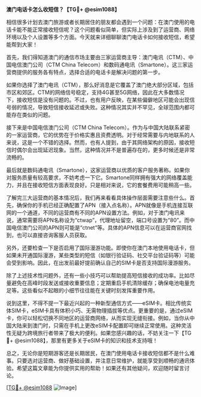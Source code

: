 **澳门电话卡怎么收短信？【TG💪+ @esim1088】**

相信很多计划去澳门旅游或者长期居住的朋友都会遇到一个问题：在澳门使用的电话卡能不能正常接收短信呢？这个问题看似简单，但实际上涉及到了运营商、网络环境以及个人设置等多个方面。今天就来详细聊聊澳门电话卡如何接收短信，希望能帮到大家！

首先，我们得知道澳门的通信市场主要由三家运营商主导：澳门电讯（CTM）、中国电信澳门公司（CTM China Telecom）和数码通电讯（Smartone）。这三家运营商提供的服务各有特点，选择合适的电话卡是解决问题的第一步。

如果你选择了澳门电讯（CTM），那么好消息是它覆盖了澳门绝大部分区域，包括市区和郊区。CTM的网络信号稳定，支持4G甚至5G网络，因此在大多数情况下，接收短信是没有问题的。不过，也有用户反映，在某些偏僻地区可能会出现信号弱的情况，导致短信接收延迟或失败。这种情况其实并不罕见，全球范围内都可能存在类似的问题。

接下来是中国电信澳门公司（CTM China Telecom）。作为与中国大陆联系紧密的一家运营商，它的优势在于价格实惠且资费透明。对于经常需要与内地联系的人来说，这是一个不错的选择。然而，也有人提到，由于其网络架构的原因，接收短信时偶尔会出现延迟现象。当然，这种情况并不是普遍存在的，更多时候还是非常流畅的。

最后就是数码通电讯（Smartone），这家运营商以优质的客户服务著称。如果你对服务质量有较高要求，不妨考虑一下它。Smartone同样拥有强大的网络覆盖能力，并且在接收短信方面表现良好。只是相对来说，它的套餐费用可能稍高一些。

了解完三大运营商的基本情况后，我们再来看看具体操作层面需要注意些什么。首先，确保你的手机已经正确配置了APN（接入点名称）。APN就像是手机连接互联网的一个通道，不同的运营商有不同的APN设置方法。例如，对于澳门电讯来说，通常需要将APN名称设为“ctwap”，代理地址留空，端口号设置为“80”。而中国电信澳门公司的APN则可能是“ctnet”等。具体的APN信息可以在运营商官网找到，也可以直接咨询客服人员获取。

另外，还要检查一下是否启用了国际漫游功能。即使你在澳门本地使用电话卡，但如果未开通国际漫游，某些类型的短信（如银行验证码、社交平台验证码等）可能会受到影响。因此，在出发前最好提前确认自己的SIM卡是否支持国际漫游服务。

除了上述技术性问题外，还有一些小技巧可以帮助提高短信接收的成功率。比如尽量避免在高峰时段发送或接收重要信息；定期重启手机清除缓存；确保电池电量充足等。这些看似不起眼的小细节往往能在关键时刻发挥重要作用。

说到这里，不得不提一下最近兴起的一种新型通信方式——eSIM卡。相比传统实体SIM卡，eSIM卡具有体积小巧、无需物理插拔等优点。更重要的是，通过eSIM卡，你可以轻松切换不同地区的运营商网络，从而实现无缝衔接。例如，当你从中国大陆来到澳门时，只需在手机上更改eSIM卡配置即可继续正常使用。这种灵活性无疑为跨境旅行者带来了极大的便利。如果您感兴趣的话，不妨关注一下【TG💪+ @esim1088】，那里有更多关于eSIM卡的知识和技术支持哦！

总之，无论你是短期游客还是长期居民，在澳门使用电话卡接收短信都不是什么难事。只要选对运营商、做好基础设置，并注意日常维护，就能享受到顺畅的通讯体验。希望这篇文章能为你提供实用的帮助！如果还有其他疑问，欢迎随时留言讨论。

[[TG💪+ @esim1088](https://t.me/s/esim1088) ![Image](https://i.postimg.cc/4NQfJmqS/Snipaste-2025-05-13-00-14-12.png)]